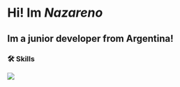 # Hi! Im *Nazareno* 
## Im a junior developer from Argentina! <br>
###  🛠 Skills <p align="center">
  <a href="https://skillicons.dev">
    <img src="https://skillicons.dev/icons?i=java,spring,mysql,js,html,css,tailwind&theme=dark" />
  </a>
</p>


